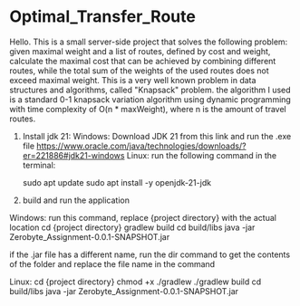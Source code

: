 # Optimal_Transfer_Route
Hello. This is a small server-side project that solves the following problem: given maximal weight and a list of routes, defined by cost and weight, calculate the maximal cost that can be achieved by combining different routes, while the total sum of the weights of the used routes does not exceed maximal weight. This is a very well known problem in data structures and algorithms, called "Knapsack" problem. the algorithm I used is a standard 0-1 knapsack variation algorithm using dynamic programming with time complexity of O(n * maxWeight), where n is the amount of travel routes.  


1) Install jdk 21:
Windows:
    Download JDK 21 from this link and run the .exe file https://www.oracle.com/java/technologies/downloads/?er=221886#jdk21-windows
Linux: 
   run the following command in the terminal:
   
   sudo apt update
   sudo apt install -y openjdk-21-jdk

2) build and run the application

Windows:
  run this command, replace {project directory} with the actual location
    cd {project directory}
    gradlew build
    cd build/libs
    java -jar Zerobyte_Assignment-0.0.1-SNAPSHOT.jar


if the .jar file has a different name, run the dir command to get the contents of the folder and replace the file name in the command

Linux: 
    cd {project directory}
    chmod +x ./gradlew
    ./gradlew build
    cd build/libs
    java -jar Zerobyte_Assignment-0.0.1-SNAPSHOT.jar
    


   
